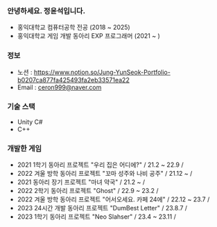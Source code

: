 ### 안녕하세요. 정윤석입니다.

- 홍익대학교 컴퓨터공학 전공 (2018 ~ 2025)
- 홍익대학교 게임 개발 동아리 EXP 프로그래머 (2021 ~ )

### 정보
- 노션 : https://www.notion.so/Jung-YunSeok-Portfolio-b0207ca877fa425493fa2eb33571ea22
- Email : ceron999@naver.com

### 기술 스택
- Unity C#
- C++

### 개발한 게임
- 2021 1학기 동아리 프로젝트 "우리 집은 어디에?" / 21.2 ~ 22.9 /
- 2022 겨울 방학 동아리 프로젝트 "꼬마 성주와 나비 공주" / 21.12 ~ /
- 2021 동아리 장기 프로젝트 "마녀 약국" / 21.2 ~ /
- 2022 2학기 동아리 프로젝트 "Ghost" / 22.9 ~ 23.2 /
- 2022 겨울 방학 동아리 프로젝트 "어서오세요. 카페 24에" / 22.12 ~ 23.7 /
- 2023 24시간 개발 동아리 프로젝트 "DumBest Letter" / 23.8.7 /
- 2023 1학기 동아리 프로젝트 "Neo Slahser" / 23.4 ~ 23.11 /
